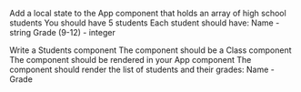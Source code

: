 Add a local state to the App component that holds an array of high school students
  You should have 5 students
    Each student should have:
      Name - string
      Grade (9-12) - integer


Write a Students component
  The component should be a Class component
  The component should be rendered in your App component
  The component should render the list of students and their grades:
     Name - Grade
